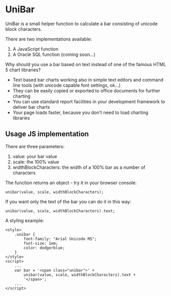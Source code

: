 # UniBar

UniBar is a small helper function to calculate a bar consisting of unicode block characters. 

There are two implementations available:  

1. A JavaScript function
2. A Oracle SQL function (coming soon...)

Why should you use a bar based on text instead of one of the famous HTML 5 chart libraries?

* Text based bar charts working also in simple text editors and command line tools (with unicode capable font settings, ok...)
* They can be easily copied or exported to office documents for further charting
* You can use standard report facilities in your development framework to deliver bar charts
* Your page loads faster, because you don't need to load charting libraries

## Usage JS implementation

There are three parameters:

1. value: your bar value
2. scale: the 100% value
3. widthBlockCharacters: the width of a 100% bar as a number of characters 

The function returns an object - try it in your browser console:

    unibar(value, scale, widthBlockCharacters);
    
If you want only the text of the bar you can do it in this way:

    unibar(value, scale, widthBlockCharacters).text;
    
A styling example:

    <style>
        .unibar {
            font-family: "Arial Unicode MS";
            font-size: 1em;
            color: dodgerblue;
        }
    </style>
    <script>
        ...
        var bar = '<span class="unibar">' + 
            unibar(value, scale, widthBlockCharacters).text +
            '</span>';
        ...
    </script>

